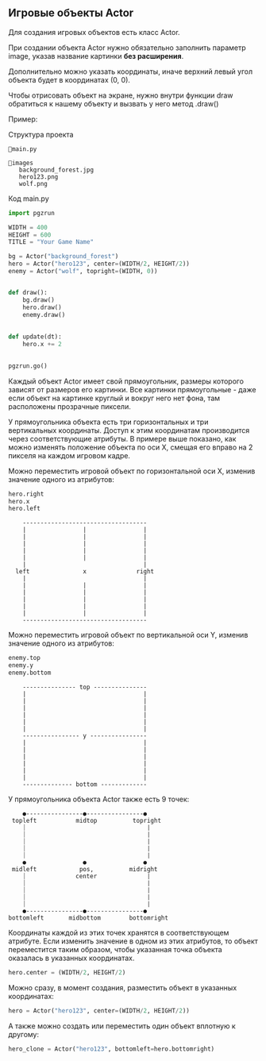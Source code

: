 ## Игровые объекты Actor

Для создания игровых объектов есть класс Actor. 

При создании объекта Actor нужно обязательно заполнить параметр image, указав название картинки **без расширения**. 

Дополнительно можно указать координаты, иначе верхний левый угол объекта будет в координатах (0, 0).

Чтобы отрисовать объект на экране, нужно внутри функции draw обратиться к нашему объекту и вызвать у него метод .draw()


Пример:

Структура проекта
```
🐍main.py

📁images
   background_forest.jpg
   hero123.png
   wolf.png
```

Код main.py
```python
import pgzrun

WIDTH = 400
HEIGHT = 600
TITLE = "Your Game Name"

bg = Actor("background_forest")
hero = Actor("hero123", center=(WIDTH/2, HEIGHT/2))
enemy = Actor("wolf", topright=(WIDTH, 0))


def draw():
    bg.draw()
    hero.draw()
    enemy.draw()
    
    
def update(dt):
    hero.x += 2
    

pgzrun.go()
```

Каждый объект Actor имеет свой прямоугольник, размеры которого зависят от размеров его картинки. Все картинки прямоугольные - даже если объект на картинке круглый и вокруг него нет фона, там расположены прозрачные пиксели.

У прямоугольника объекта есть три горизонтальных и три вертикальных координаты. Доступ к этим координатам производится через соответствующие атрибуты. В примере выше показано, как можно изменять положение объекта по оси X, смещая его вправо на 2 пикселя на каждом игровом кадре. 

Можно переместить игровой объект по горизонтальной оси X, изменив значение одного из атрибутов:

```python
hero.right
hero.x
hero.left
```

```
    -----------------------------------
    |                |                |
    |                |                |
    |                |                |
    |                |                |
    |                |                |
    |                                 |
  left               x              right
    |                                 |
    |                |                |
    |                |                |
    |                |                |
    |                |                |
    |                |                |
    -----------------------------------
```

Можно переместить игровой объект по вертикальной оси Y, изменив значение одного из атрибутов:

```python
enemy.top
enemy.y
enemy.bottom
```

```
    --------------- top ---------------
    |                                 |
    |                                 |
    |                                 |
    |                                 |
    |                                 |
    |                                 |
    ---------------- y ----------------
    |                                 |
    |                                 |
    |                                 |
    |                                 |
    |                                 |
    |                                 |
    -------------- bottom -------------
```



У прямоугольника объекта Actor также есть 9 точек:

```
    ●----------------●----------------●
 topleft           midtop          topright
    ⏐                                 ⎹
    ⏐                                 ⎹
    ⏐                                 ⎹
    ⏐                                 ⎹
    ⏐                                 ⎹
    ●                ●                ●
 midleft            pos,          midright
    ⏐              center             ⎹
    ⏐                                 ⎹
    ⏐                                 ⎹
    ⏐                                 ⎹
    ⏐                                 ⎹
    ●----------------●----------------●
bottomleft       midbottom        bottomright

```

Координаты каждой из этих точек хранятся в соответствующем атрибуте. Если изменить значение в одном из этих атрибутов, то объект переместится таким образом, чтобы указанная точка объекта оказалась в указанных координатах.
```python
hero.center = (WIDTH/2, HEIGHT/2)
```

Можно сразу, в момент создания, разместить объект в указанных координатах:
```python
hero = Actor("hero123", center=(WIDTH/2, HEIGHT/2))
```

А также можно создать или переместить один объект вплотную к другому:
```python
hero_clone = Actor("hero123", bottomleft=hero.bottomright)
```
